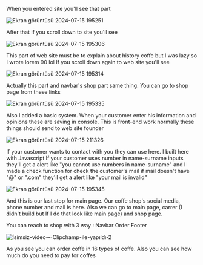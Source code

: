 When you entered site you'll see that part 

![Ekran görüntüsü 2024-07-15 195251](https://github.com/user-attachments/assets/727a34e5-dcff-4874-9a74-c4c0134b8127)

After that If you scroll down to site you'll see

![Ekran görüntüsü 2024-07-15 195306](https://github.com/user-attachments/assets/b3916bf9-4b07-41b5-b6b7-297c4523f44b)

This part of web site must be to explain about history coffe but I was lazy so I wrote lorem 90 lol If you scroll down again to web site you'll see

![Ekran görüntüsü 2024-07-15 195314](https://github.com/user-attachments/assets/6b23a657-756c-4959-a0d2-8f1fa437d88b)

Actually this part and navbar's shop part same thing. You can go to shop page from these links

![Ekran görüntüsü 2024-07-15 195335](https://github.com/user-attachments/assets/4f83a83b-ee50-411b-a4f1-4827e4d0915b)

Also I added a basic system. When your customer enter his information and opinions these are saving in console. This is front-end work normally these things should send to web site founder

![Ekran görüntüsü 2024-07-15 211326](https://github.com/user-attachments/assets/dcfa19fe-72e3-43a4-872f-d5615ed3ddd2)


If your customer wants to contact with you they can use here. I built here with Javascript If your customer uses number in name-surname inputs they'll get a alert like "you cannot use numbers in name-surname" and I made a check function for check the customer's mail if mail doesn't have "@" or ".com" they'll get a alert like "your mail is invalid" 

![Ekran görüntüsü 2024-07-15 195345](https://github.com/user-attachments/assets/b01fe9dd-fd06-4eaf-a511-2a7073cef15e)


And this is our last stop for main page. Our coffe shop's social media, phone number and mail is here. Also we can go to main page, carrer (I didn't build but If I do that look like main page) and shop page.

You can reach to shop with 3 way :
Navbar
Order
Footer

![İsimsiz-video-‐-Clipchamp-ile-yapıldı-_2_](https://github.com/user-attachments/assets/6cace39e-5f8c-446e-a426-bd22c1bfa7df)

As you see you can order coffe in 16 types of coffe. Also you can see how much do you need to pay for coffes 
